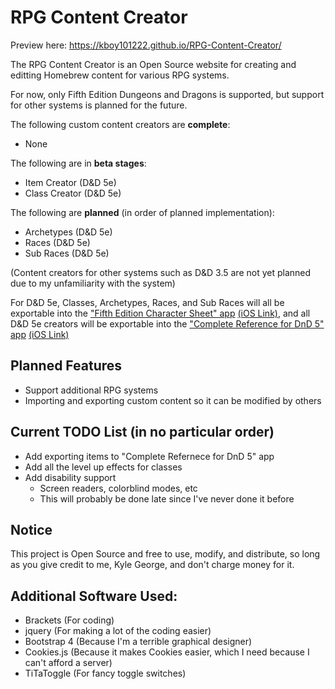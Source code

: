 # RPG Content Creator

Preview here: https://kboy101222.github.io/RPG-Content-Creator/

The RPG Content Creator is an Open Source website for creating and editting Homebrew content for various RPG systems.

For now, only Fifth Edition Dungeons and Dragons is supported, but support for other systems is planned for the future.

The following custom content creators are **complete**:

* None

The following are in **beta stages**:

* Item Creator (D&D 5e)
* Class Creator (D&D 5e)

The following are **planned** (in order of planned implementation):

* Archetypes (D&D 5e)
* Races (D&D 5e)
* Sub Races (D&D 5e)

(Content creators for other systems such as D&D 3.5 are not yet planned due to my unfamiliarity with the system)

For D&D 5e, Classes, Archetypes, Races, and Sub Races will all be exportable into the ["Fifth Edition Character Sheet" app](https://play.google.com/store/apps/details?id=com.wgkammerer.testgui.basiccharactersheet.app) [(iOS Link)](https://itunes.apple.com/us/app/fifth-edition-character-sheet/id967650851?mt=8), and all D&D 5e creators will be exportable into the ["Complete Reference for DnD 5" app](https://play.google.com/store/apps/details?id=com.vansteinengroentjes.apps.ddfive) [(iOS Link)](https://itunes.apple.com/us/app/complete-reference-for-d-d-5/id1225927257?mt=8)

## Planned Features

* Support additional RPG systems
* Importing and exporting custom content so it can be modified by others

## Current TODO List (in no particular order)

* Add exporting items to "Complete Refernece for DnD 5" app
* Add all the level up effects for classes
* Add disability support
    * Screen readers, colorblind modes, etc
    * This will probably be done late since I've never done it before

## Notice

This project is Open Source and free to use, modify, and distribute, so long as you give credit to me, Kyle George, and don't charge money for it.

## Additional Software Used:

* Brackets (For coding)
* jquery (For making a lot of the coding easier)
* Bootstrap 4 (Because I'm a terrible graphical designer)
* Cookies.js (Because it makes Cookies easier, which I need because I can't afford a server)
* TiTaToggle (For fancy toggle switches)